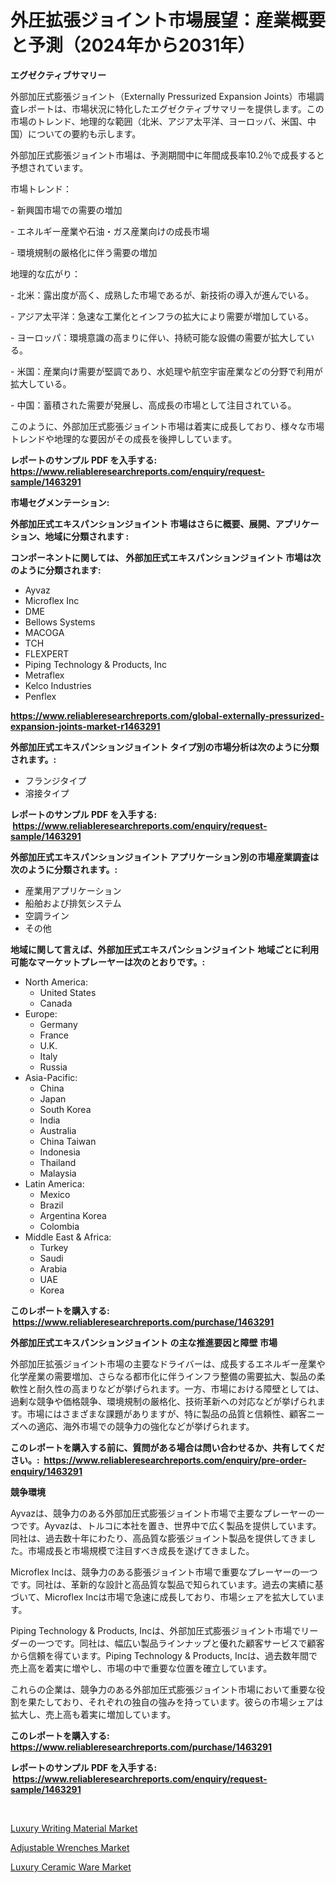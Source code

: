 <p><h1>外圧拡張ジョイント市場展望：産業概要と予測（2024年から2031年）</h1></p><p><strong>エグゼクティブサマリー</strong></p>
<p><p>外部加圧式膨張ジョイント（Externally Pressurized Expansion Joints）市場調査レポートは、市場状況に特化したエグゼクティブサマリーを提供します。この市場のトレンド、地理的な範囲（北米、アジア太平洋、ヨーロッパ、米国、中国）についての要約も示します。</p><p>外部加圧式膨張ジョイント市場は、予測期間中に年間成長率10.2％で成長すると予想されています。</p><p>市場トレンド：</p><p>- 新興国市場での需要の増加</p><p>- エネルギー産業や石油・ガス産業向けの成長市場</p><p>- 環境規制の厳格化に伴う需要の増加</p><p>地理的な広がり：</p><p>- 北米：露出度が高く、成熟した市場であるが、新技術の導入が進んでいる。</p><p>- アジア太平洋：急速な工業化とインフラの拡大により需要が増加している。</p><p>- ヨーロッパ：環境意識の高まりに伴い、持続可能な設備の需要が拡大している。</p><p>- 米国：産業向け需要が堅調であり、水処理や航空宇宙産業などの分野で利用が拡大している。</p><p>- 中国：蓄積された需要が発展し、高成長の市場として注目されている。</p><p>このように、外部加圧式膨張ジョイント市場は着実に成長しており、様々な市場トレンドや地理的な要因がその成長を後押ししています。</p></p>
<p><strong>レポートのサンプル PDF を入手する: <a href="https://www.reliableresearchreports.com/enquiry/request-sample/1463291">https://www.reliableresearchreports.com/enquiry/request-sample/1463291</a></strong></p>
<p><strong>市場セグメンテーション:</strong></p>
<p><strong> 外部加圧式エキスパンションジョイント 市場はさらに概要、展開、アプリケーション、地域に分類されます :</strong></p>
<p><strong>コンポーネントに関しては、 外部加圧式エキスパンションジョイント 市場は次のように分類されます: &nbsp;</strong></p>
<p><ul><li>Ayvaz</li><li>Microflex Inc</li><li>DME</li><li>Bellows Systems</li><li>MACOGA</li><li>TCH</li><li>FLEXPERT</li><li>Piping Technology & Products, Inc</li><li>Metraflex</li><li>Kelco Industries</li><li>Penflex</li></ul></p>
<p><strong><a href="https://www.reliableresearchreports.com/global-externally-pressurized-expansion-joints-market-r1463291">https://www.reliableresearchreports.com/global-externally-pressurized-expansion-joints-market-r1463291</a></strong></p>
<p><strong> 外部加圧式エキスパンションジョイント タイプ別の市場分析は次のように分類されます。:</strong></p>
<p><ul><li>フランジタイプ</li><li>溶接タイプ</li></ul></p>
<p><strong>レポートのサンプル PDF を入手する: &nbsp;<a href="https://www.reliableresearchreports.com/enquiry/request-sample/1463291">https://www.reliableresearchreports.com/enquiry/request-sample/1463291</a></strong></p>
<p><strong> 外部加圧式エキスパンションジョイント アプリケーション別の市場産業調査は次のように分類されます。:</strong></p>
<p><ul><li>産業用アプリケーション</li><li>船舶および排気システム</li><li>空調ライン</li><li>その他</li></ul></p>
<p><strong>地域に関して言えば、外部加圧式エキスパンションジョイント 地域ごとに利用可能なマーケットプレーヤーは次のとおりです。:</strong></p>
<p><ul>
    <li>
        North America:
        <ul>
            <li>United States</li>
            <li>Canada</li>
        </ul>
    </li>
    <li>
        Europe:
        <ul>
            <li>Germany</li>
            <li>France</li>
            <li>U.K.</li>
            <li>Italy</li>
            <li>Russia</li>
        </ul>
    </li>
    <li>
        Asia-Pacific:
        <ul>
            <li>China</li>
            <li>Japan</li>
            <li>South Korea</li>
            <li>India</li>
            <li>Australia</li>
            <li>China Taiwan</li>
            <li>Indonesia</li>
            <li>Thailand</li>
            <li>Malaysia</li>
        </ul>
    </li>
    <li>
        Latin America:
        <ul>
            <li>Mexico</li>
            <li>Brazil</li>
            <li>Argentina Korea</li>
            <li>Colombia</li>
        </ul>
    </li>
    <li>
        Middle East & Africa:
        <ul>
            <li>Turkey</li>
            <li>Saudi</li>
            <li>Arabia</li>
            <li>UAE</li>
            <li>Korea</li>
        </ul>
    </li>
    </ul></p>
<p><strong>このレポートを購入する: &nbsp;<a href="https://www.reliableresearchreports.com/purchase/1463291">https://www.reliableresearchreports.com/purchase/1463291</a></strong></p>
<p><strong>外部加圧式エキスパンションジョイント の主な推進要因と障壁 市場</strong></p>
<p><p>外部加圧拡張ジョイント市場の主要なドライバーは、成長するエネルギー産業や化学産業の需要増加、さらなる都市化に伴うインフラ整備の需要拡大、製品の柔軟性と耐久性の高まりなどが挙げられます。一方、市場における障壁としては、過剰な競争や価格競争、環境規制の厳格化、技術革新への対応などが挙げられます。市場にはさまざまな課題がありますが、特に製品の品質と信頼性、顧客ニーズへの適応、海外市場での競争力の強化などが挙げられます。</p></p>
<p><strong>このレポートを購入する前に、質問がある場合は問い合わせるか、共有してください。:&nbsp; <a href="https://www.reliableresearchreports.com/enquiry/pre-order-enquiry/1463291">https://www.reliableresearchreports.com/enquiry/pre-order-enquiry/1463291</a></strong></p>
<p><strong>競争環境</strong></p>
<p><p>Ayvazは、競争力のある外部加圧式膨張ジョイント市場で主要なプレーヤーの一つです。Ayvazは、トルコに本社を置き、世界中で広く製品を提供しています。同社は、過去数十年にわたり、高品質な膨張ジョイント製品を提供してきました。市場成長と市場規模で注目すべき成長を遂げてきました。</p><p>Microflex Incは、競争力のある膨張ジョイント市場で重要なプレーヤーの一つです。同社は、革新的な設計と高品質な製品で知られています。過去の実績に基づいて、Microflex Incは市場で急速に成長しており、市場シェアを拡大しています。</p><p>Piping Technology & Products, Incは、外部加圧式膨張ジョイント市場でリーダーの一つです。同社は、幅広い製品ラインナップと優れた顧客サービスで顧客から信頼を得ています。Piping Technology & Products, Incは、過去数年間で売上高を着実に増やし、市場の中で重要な位置を確立しています。</p><p>これらの企業は、競争力のある外部加圧式膨張ジョイント市場において重要な役割を果たしており、それぞれの独自の強みを持っています。彼らの市場シェアは拡大し、売上高も着実に増加しています。</p></p>
<p><strong>このレポートを購入する: &nbsp; <a href="https://www.reliableresearchreports.com/purchase/1463291">https://www.reliableresearchreports.com/purchase/1463291</a></strong></p>
<p><strong>レポートのサンプル PDF を入手する: &nbsp;<a href="https://www.reliableresearchreports.com/enquiry/request-sample/1463291">https://www.reliableresearchreports.com/enquiry/request-sample/1463291</a></strong><strong></strong></p>
<p>&nbsp;</p>
<p><p><a href="https://www.linkedin.com/pulse/luxury-writing-material-market-trends-forecast-competitive-j9zzf?trackingId=7VfWjwQV1kSgXNWyptgqFg%3D%3D">Luxury Writing Material Market</a></p><p><a href="https://github.com/Sinjinluong3e0awx2m195k76/Market-Research-Report-List-2/blob/main/adjustable-wrenches-market.md">Adjustable Wrenches Market</a></p><p><a href="https://www.linkedin.com/pulse/luxury-ceramic-ware-market-key-successful-business-strategy-oxovf?trackingId=eeUwE5FbaEBsE923hcj9mg%3D%3D">Luxury Ceramic Ware Market</a></p></p>